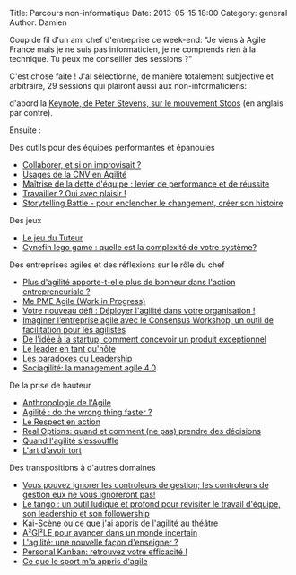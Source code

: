Title: Parcours non-informatique
Date: 2013-05-15 18:00
Category: general
Author: Damien

Coup de fil d'un ami chef d'entreprise ce week-end: "Je viens à Agile France mais je ne suis pas informaticien, je ne comprends rien à la technique. Tu peux me conseiller des sessions ?"

C'est chose faite ! J'ai sélectionné, de manière totalement subjective et arbitraire, 29 sessions qui plairont aussi aux non-informaticiens: 

d'abord la [Keynote, de Peter Stevens, sur le mouvement Stoos][0] (en anglais par contre).

Ensuite : 

Des outils pour des équipes performantes et épanouies
- [Collaborer, et si on improvisait ?][17]
- [Usages de la CNV en Agilité][26]
- [Maîtrise de la dette d'équipe : levier de performance et de réussite][19]
- [Travailler ? Oui avec plaisir !][20]
- [Storytelling Battle - pour enclencher le changement, créer son histoire][2]

Des jeux
- [Le jeu du Tuteur][8]
- [Cynefin lego game : quelle est la complexité de votre système?][10]

Des entreprises agiles et des réflexions sur le rôle du chef
- [Plus d'agilité apporte-t-elle plus de bonheur dans l'action entrepreneuriale ?][5]
- [Me PME Agile (Work in Progress)][12]
- [Votre nouveau défi : Déployer l'agilité dans votre organisation !][28]
- [Imaginer l’entreprise agile avec le Consensus Workshop, un outil de facilitation pour les agilistes][7]
- [De l'idée à la startup, comment concevoir un produit exceptionnel][1]
- [Le leader en tant qu'hôte][4]
- [Les paradoxes du Leadership][23]
- [Sociagilité: la management agile 4.0][13]

De la prise de hauteur 
- [Anthropologie de l'Agile][16]
- [Agilité : do the wrong thing faster ?][3]
- [Le Respect en action][11]
- [Real Options: quand et comment (ne pas) prendre des décisions][14]
- [Quand l'agilité s'essouffle][21]
- [L'art d'avoir tort][24]

Des transpositions à d'autres domaines
- [Vous pouvez ignorer les controleurs de gestion; les controleurs de gestion eux ne vous ignoreront pas!][15]
- [Le tango : un outil ludique et profond pour revisiter le travail d'équipe, son leadership et son followership][9]
- [Kai-Scène ou ce que j'ai appris de l'agilité au théâtre][22]
- [A²GI²LE pour avancer dans un monde incertain][25]
- [L'agilité: une nouvelle façon d'enseigner ?][18]
- [Personal Kanban: retrouvez votre efficacité !][6]
- [Ce que le sport m'a appris d'agile][27]


[0]: http://www.conference-agile.fr/sessions/from-value-to-values-why-management-has-to-change-and-how-it-is-inspiring-the-solution.html
[1]: http://www.conference-agile.fr/sessions/de-lidee-a-la-startup-comment-concevoir-un-produit-exceptionnel.html
[2]: http://www.conference-agile.fr/sessions/storytelling-battle-pour-enclencher-le-changement-creer-son-histoire.html
[3]: http://www.conference-agile.fr/sessions/agilite-do-the-wrong-thing-faster.html
[4]: http://www.conference-agile.fr/sessions/leader-en-tant-quhote.html
[5]: http://www.conference-agile.fr/sessions/plus-dagilite-apporte-t-elle-plus-de-bonheur-dans-laction-entrepreneuriale.html
[6]: http://www.conference-agile.fr/sessions/personal-kanban-retrouvez-votre-efficacite.html
[7]: http://www.conference-agile.fr/sessions/imaginer-lentreprise-agile-avec-le-consensus-workshop-un-outil-de-facilitation-pour-les-agilistes.html
[8]: http://www.conference-agile.fr/sessions/le-tuteur.html
[9]: http://www.conference-agile.fr/sessions/le-tango-un-outil-ludique-et-profond-pour-revisiter-le-travail-dequipe-son-leadership-et-son-followership.html
[10]: http://www.conference-agile.fr/sessions/cynefin-lego-game-quelle-est-la-complexite-de-votre-systeme.html
[11]: http://www.conference-agile.fr/sessions/le-respect-en-action.html
[12]: http://www.conference-agile.fr/sessions/ma-pme-agile-work-in-progress.html
[13]: http://www.conference-agile.fr/sessions/sociagilite-le-management-agile-40.html
[14]: http://www.conference-agile.fr/sessions/real-options-quand-et-comment-ne-pas-prendre-des-decisions.html
[15]: http://www.conference-agile.fr/sessions/vous-pouvez-ignorer-les-controleurs-de-gestion-les-controleurs-de-gestion-eux-ne-vous-ignoreront-pas.html
[16]: http://www.conference-agile.fr/sessions/anthropologie-de-lagile.html
[17]: http://www.conference-agile.fr/sessions/collaborer-et-si-on-improvisait.html
[18]: http://www.conference-agile.fr/sessions/lagilite-une-nouvelle-facon-denseigner.html
[19]: http://www.conference-agile.fr/sessions/maitrise-de-la-dette-dequipe-levier-de-performance-et-de-reussite.html
[20]: http://www.conference-agile.fr/sessions/travailler-oui-avec-plaisir.html
[21]: http://www.conference-agile.fr/sessions/quand-lagilite-sessouffle.html
[22]: http://www.conference-agile.fr/sessions/kai-scene-ou-ce-que-jai-appris-de-lagilite-au-theatre.html
[23]: http://www.conference-agile.fr/sessions/les-paradoxes-du-leadership.html
[24]: http://www.conference-agile.fr/sessions/lart-davoir-tort.html
[25]: http://www.conference-agile.fr/sessions/a2gi2le-pour-avancer-dans-un-monde-incertain.html
[26]: http://www.conference-agile.fr/sessions/usages-de-la-cnv-en-agilite.html
[27]: http://www.conference-agile.fr/sessions/ce-que-le-sport-ma-appris-dagile.html
[28]: http://www.conference-agile.fr/sessions/votre-nouveau-defi-deployer-lagilite-dans-votre-organisation.html

